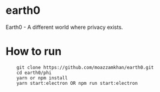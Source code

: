 # earth0
Earth0 - A different world where privacy exists.

# How to run

        git clone https://github.com/moazzamkhan/earth0.git
        cd earth0/phi
        yarn or npm install
        yarn start:electron OR npm run start:electron
